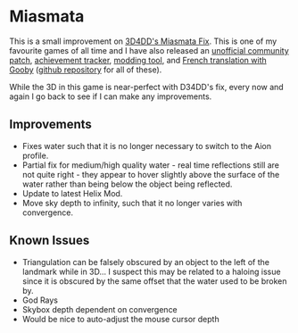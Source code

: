 Miasmata
========
This is a small improvement on [3D4DD's Miasmata Fix][1]. This is one of my
favourite games of all time and I have also released an [unofficial community
patch][2], [achievement tracker][3], [modding tool][4], and [French translation
with Gooby][5] ([github repository][6] for all of these).

While the 3D in this game is near-perfect with D34DD's fix, every now and again
I go back to see if I can make any improvements.

[1]: http://helixmod.blogspot.com.au/2012/12/miasmata.html
[2]: http://steamcommunity.com/app/223510/discussions/0/648812916771880184/
[3]: http://steamcommunity.com/app/223510/discussions/0/648813728501354813/
[4]: http://steamcommunity.com/app/223510/discussions/0/630800445647188169/
[5]: http://steamcommunity.com/app/223510/discussions/0/540741859566627042/
[6]: https://github.com/DarkStarSword/miasmata-fixes

Improvements
------------
- Fixes water such that it is no longer necessary to switch to the Aion
  profile.
- Partial fix for medium/high quality water - real time reflections still are
  not quite right - they appear to hover slightly above the surface of the
  water rather than being below the object being reflected.
- Update to latest Helix Mod.
- Move sky depth to infinity, such that it no longer varies with convergence.

Known Issues
------------
- Triangulation can be falsely obscured by an object to the left of the
  landmark while in 3D... I suspect this may be related to a haloing issue
  since it is obscured by the same offset that the water used to be broken by.
- God Rays
- Skybox depth dependent on convergence
- Would be nice to auto-adjust the mouse cursor depth
